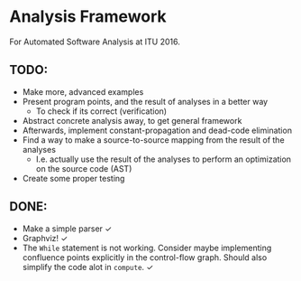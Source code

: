 
# Analysis Framework
For Automated Software Analysis at ITU 2016.

## TODO:
- Make more, advanced examples
- Present program points, and the result of analyses in a better way
    - To check if its correct (verification)
- Abstract concrete analysis away, to get general framework
- Afterwards, implement constant-propagation and dead-code elimination
- Find a way to make a source-to-source mapping from the result of the analyses
    - I.e. actually use the result of the analyses to perform an optimization
      on the source code (AST)
- Create some proper testing

## DONE:
- Make a simple parser ✓
- Graphviz! ✓
- The `While` statement is not working. Consider maybe implementing confluence
  points explicitly in the control-flow graph. Should also simplify the code
  alot in `compute`. ✓